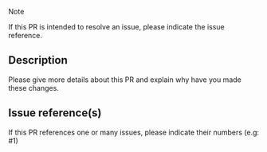 > [!NOTE]
> If this PR is intended to resolve an issue, please indicate the issue reference.

## Description
Please give more details about this PR and explain why have you made these changes.

## Issue reference(s)
If this PR references one or many issues, please indicate their numbers (e.g: #1)
